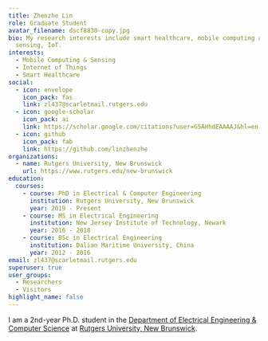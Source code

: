 ```yaml
---
title: Zhenzhe Lin
role: Graduate Student
avatar_filename: dscf8830-copy.jpg
bio: My research interests include smart healthcare, mobile computing and
  sensing, IoT.
interests:
  - Mobile Computing & Sensing
  - Internet of Things
  - Smart Healthcare
social:
  - icon: envelope
    icon_pack: fas
    link: zl437@scarletmail.rutgers.edu
  - icon: google-scholar
    icon_pack: ai
    link: https://scholar.google.com/citations?user=G5AHhdEAAAAJ&hl=en
  - icon: github
    icon_pack: fab
    link: https://github.com/linzhenzhe
organizations:
  - name: Rutgers University, New Brunswick
    url: https://www.rutgers.edu/new-brunswick
education:
  courses:
    - course: PhD in Electrical & Computer Engineering
      institution: Rutgers University, New Brunswick
      year: 2019 - Present
    - course: MS in Electrical Engineering
      institution: New Jersey Institute of Technology, Newark
      year: 2016 - 2018
    - course: BSc in Electrical Engineering
      institution: Dalian Maritime University, China
      year: 2012 - 2016
email: zl437@scarletmail.rutgers.edu
superuser: true
user_groups:
  - Researchers
  - Visitors
highlight_name: false
---
```

I am a 2nd-year Ph.D. student in the [Department of Electrical Engineering & Computer Science](https://www.ece.rutgers.edu/) at [Rutgers University, New Brunswick](https://newbrunswick.rutgers.edu/).